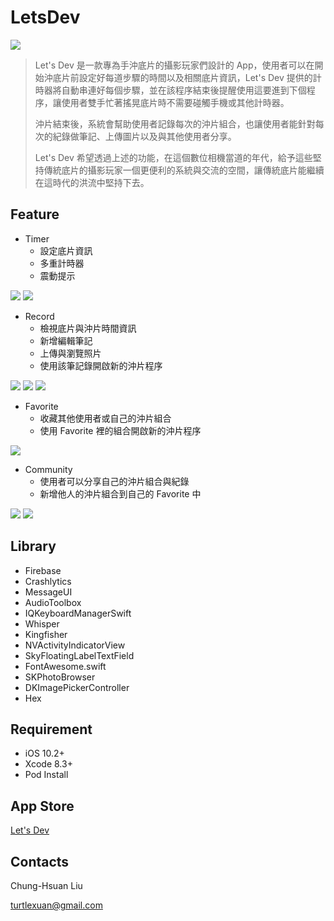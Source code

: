 # LetsDev

![](https://cloud.githubusercontent.com/assets/12083776/25850124/acf02fa4-34f3-11e7-9c44-fd715d42e3d1.png)

>Let's Dev 是一款專為手沖底片的攝影玩家們設計的 App，使用者可以在開始沖底片前設定好每道步驟的時間以及相關底片資訊，Let's Dev 提供的計時器將自動串連好每個步驟，並在該程序結束後提醒使用這要進到下個程序，讓使用者雙手忙著搖晃底片時不需要碰觸手機或其他計時器。
>
>沖片結束後，系統會幫助使用者記錄每次的沖片組合，也讓使用者能針對每次的紀錄做筆記、上傳圖片以及與其他使用者分享。
>
>Let's Dev 希望透過上述的功能，在這個數位相機當道的年代，給予這些堅持傳統底片的攝影玩家一個更便利的系統與交流的空間，讓傳統底片能繼續在這時代的洪流中堅持下去。

## Feature
* Timer
  * 設定底片資訊
  * 多重計時器
  * 震動提示

![](https://cloud.githubusercontent.com/assets/12083776/25850127/ae1a20f6-34f3-11e7-8c82-815f16b63bd7.png)
![](https://cloud.githubusercontent.com/assets/12083776/25850236/14b651d6-34f4-11e7-87ad-16c0002f90fc.png)

* Record
  * 檢視底片與沖片時間資訊
  * 新增編輯筆記
  * 上傳與瀏覽照片
  * 使用該筆記錄開啟新的沖片程序

![](https://cloud.githubusercontent.com/assets/12083776/25850129/af54e938-34f3-11e7-9dbc-311e50e23319.png)
![](https://cloud.githubusercontent.com/assets/12083776/25850429/cf28ec54-34f4-11e7-874c-a26c75e3e2b2.png)
![](https://cloud.githubusercontent.com/assets/12083776/25850820/5edfd9f6-34f6-11e7-8c2d-33fd04e4a23e.png)

* Favorite
  * 收藏其他使用者或自己的沖片組合
  * 使用 Favorite 裡的組合開啟新的沖片程序

![](https://cloud.githubusercontent.com/assets/12083776/25850136/b3e679f8-34f3-11e7-86cf-9378d1facd38.png)

* Community
  * 使用者可以分享自己的沖片組合與紀錄
  * 新增他人的沖片組合到自己的 Favorite 中

![](https://cloud.githubusercontent.com/assets/12083776/25850135/b3e6757a-34f3-11e7-884a-1fc7ac9d6dd4.png)
![](https://cloud.githubusercontent.com/assets/12083776/25860503/55368e22-3514-11e7-8d3a-4a849c0b549b.png)

## Library
* Firebase
* Crashlytics
* MessageUI
* AudioToolbox
* IQKeyboardManagerSwift
* Whisper
* Kingfisher
* NVActivityIndicatorView
* SkyFloatingLabelTextField
* FontAwesome.swift
* SKPhotoBrowser
* DKImagePickerController
* Hex

## Requirement
* iOS 10.2+
* Xcode 8.3+
* Pod Install

## App Store
[Let's Dev](https://appsto.re/tw/UC-tjb.i "Let's Dev")

## Contacts
Chung-Hsuan Liu

<turtlexuan@gmail.com>
